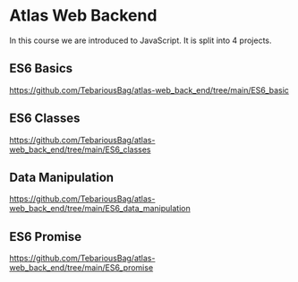 # Atlas Web Backend
In this course we are introduced to JavaScript. It is split into 4 projects.
## ES6 Basics
https://github.com/TebariousBag/atlas-web_back_end/tree/main/ES6_basic
## ES6 Classes
https://github.com/TebariousBag/atlas-web_back_end/tree/main/ES6_classes
## Data Manipulation
https://github.com/TebariousBag/atlas-web_back_end/tree/main/ES6_data_manipulation
## ES6 Promise
https://github.com/TebariousBag/atlas-web_back_end/tree/main/ES6_promise
